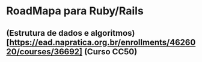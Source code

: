 # RoadMapa para Ruby/Rails

## (Estrutura de dados e algoritmos)[https://ead.napratica.org.br/enrollments/4626020/courses/36692] (Curso CC50)
